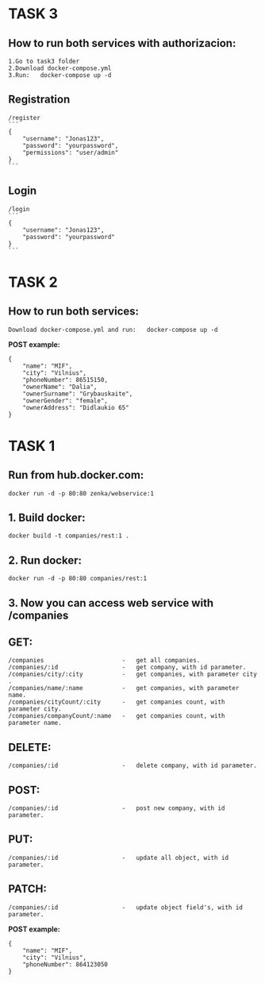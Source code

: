 # TASK 3

## How to run both services with authorizacion:
    1.Go to task3 folder 
    2.Download docker-compose.yml 
    3.Run:   docker-compose up -d
## Registration
    /register 
    ```
    {	
        "username": "Jonas123",
        "password": "yourpassword",
        "permissions": "user/admin"
    }
    ```
## Login
    /login
    ```
    {	
        "username": "Jonas123",
        "password": "yourpassword"
    }
    ```
    
# TASK 2

## How to run both services:
    Download docker-compose.yml and run:   docker-compose up -d
    
**POST example:**
```
{	
    "name": "MIF",
    "city": "Vilnius",
    "phoneNumber": 86515150,
    "ownerName": "Dalia",
    "ownerSurname": "Grybauskaite",
    "ownerGender": "female",
    "ownerAddress": "Didlaukio 65"
}
```

# TASK 1  

## Run from hub.docker.com:
    docker run -d -p 80:80 zenka/webservice:1

## 1. Build docker:
    docker build -t companies/rest:1 .

## 2. Run docker:
    docker run -d -p 80:80 companies/rest:1
    
## 3. Now you can access web service with /companies
    
## GET:    
    /companies                      -   get all companies.
    /companies/:id                  -   get company, with id parameter.
    /companies/city/:city           -   get companies, with parameter city .
    /companies/name/:name           -   get companies, with parameter name.
    /companies/cityCount/:city      -   get companies count, with parameter city.
    /companies/companyCount/:name   -   get companies count, with parameter name.
## DELETE:    
    /companies/:id                  -   delete company, with id parameter.
## POST:
    /companies/:id                  -   post new company, with id parameter.
## PUT:
    /companies/:id                  -   update all object, with id parameter.
## PATCH:
    /companies/:id                  -   update object field's, with id parameter.    

**POST example:**
```
{	
    "name": "MIF",
    "city": "Vilnius",
    "phoneNumber": 864123050
}
```
